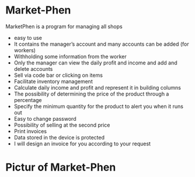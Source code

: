 # Market-Phen
MarketPhen is a program for managing all shops
* easy to use
* It contains the manager’s account and many accounts can be added (for workers)
* Withholding some information from the worker
* Only the manager can view the daily profit and income and add and delete accounts
* Sell via code bar or clicking on items
* Facilitate inventory management
* Calculate daily income and profit and represent it in building columns
* The possibility of determining the price of the product through a percentage
* Specify the minimum quantity for the product to alert you when it runs out
* Easy to change password
* Possibility of selling at the second price
* Print invoices
* Data stored in the device is protected
* I will design an invoice for you according to your request

# Pictur of Market-Phen
